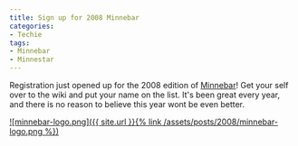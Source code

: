 ```yaml
---
title: Sign up for 2008 Minnebar
categories:
- Techie
tags:
- Minnebar
- Minnestar
---
```


Registration just opened up for the 2008 edition of [Minnebar](http://minnebar.org)! Get your self over to the wiki and put your name on the list. It's been great every year, and there is no reason to believe this year wont be even better.

[![minnebar-logo.png]({{ site.url }}{% link /assets/posts/2008/minnebar-logo.png %})](http://minnebar.org)
